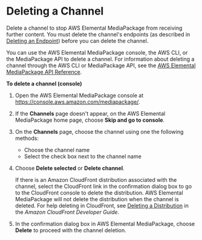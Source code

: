 # Deleting a Channel<a name="channels-delete"></a>

Delete a channel to stop AWS Elemental MediaPackage from receiving further content\. You must delete the channel's endpoints \(as described in [Deleting an Endpoint](endpoints-delete.md)\) before you can delete the channel\.

You can use the AWS Elemental MediaPackage console, the AWS CLI, or the MediaPackage API to delete a channel\. For information about deleting a channel through the AWS CLI or MediaPackage API, see the [AWS Elemental MediaPackage API Reference](http://docs.aws.amazon.com/mediapackage/latest/apireference/)\.

**To delete a channel \(console\)**

1. Open the AWS Elemental MediaPackage console at [https://console\.aws\.amazon\.com/mediapackage/](https://console.aws.amazon.com/mediapackage/)\.

1. If the **Channels** page doesn't appear, on the AWS Elemental MediaPackage home page, choose **Skip and go to console**\. 

1. On the **Channels** page, choose the channel using one the following methods: 
   + Choose the channel name
   + Select the check box next to the channel name

1. Choose **Delete selected** or **Delete channel**\.

   If there is an Amazon CloudFront distribution associated with the channel, select the CloudFront link in the confirmation dialog box to go to the CloudFront console to delete the distribution\. AWS Elemental MediaPackage will not delete the distribution when the channel is deleted\. For help deleting in CloudFront, see [Deleting a Distribution](http://http://docs.aws.amazon.com/AmazonCloudFront/latest/DeveloperGuide/HowToDeleteDistribution.html) in the *Amazon CloudFront Developer Guide*\.

1. In the confirmation dialog box in AWS Elemental MediaPackage, choose **Delete** to proceed with the channel deletion\.